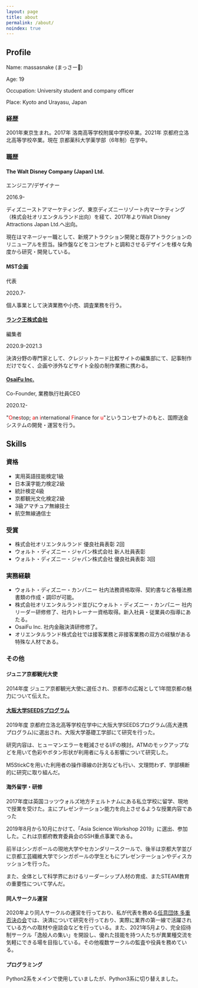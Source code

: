 ```yaml
---
layout: page
title: about
permalink: /about/
noindex: true
---
```


## Profile

Name: massasnake (まっさー🐍)

Age: 19

Occupation: University student and company officer

Place: Kyoto and Urayasu, Japan



### 経歴

2001年東京生まれ。2017年 洛南高等学校附属中学校卒業。2021年 京都府立洛北高等学校卒業。現在 京都薬科大学薬学部（6年制）在学中。

### 職歴

#### The Walt Disney Company (Japan) Ltd.

エンジニア/デザイナー

2016.9-

ディズニーストアマーケティング、東京ディズニーリゾート内マーケティング（株式会社オリエンタルランド出向）を経て、2017年よりWalt Disney Attractions Japan Ltd.へ出向。

現在はマネージャー職として、新規アトラクション開発と既存アトラクションのリニューアルを担当。操作盤などをコンセプトと調和させるデザインを様々な角度から研究・開発している。


#### MST企画

代表

2020.7-

個人事業として決済業務や小売、調査業務を行う。

#### [ランク王株式会社](https://rank-king.co.jp)

編集者

2020.9-2021.3

決済分野の専門家として、クレジットカード比較サイトの編集部にて、記事制作だけでなく、企画や渉外などサイト全般の制作業務に携わる。


#### [OsaiFu Inc.](https://osai-fu.co.jp)

Co-Founder, 業務執行社員CEO

2020.12-

"<span style="color: red; ">O</span>ne<span style="color: red; ">s</span>top; <span style="color: red; ">a</span>n <span style="color: red; ">i</span>nternational <span style="color: red; ">F</span>inance for <span style="color: red; ">u</span>"というコンセプトのもと、国際送金システムの開発・運営を行う。

## Skills

### 資格

- 実用英語技能検定1級
- 日本漢字能力検定2級
- 統計検定4級
- 京都観光文化検定2級
- 3級アマチュア無線技士
- 航空無線通信士

### 受賞

- 株式会社オリエンタルランド 優良社員表彰 2回
- ウォルト・ディズニー・ジャパン株式会社 新人社員表彰
- ウォルト・ディズニー・ジャパン株式会社 優良社員表彰 3回

### 実務経験

- ウォルト・ディズニー・カンパニー 社内法務資格取得、契約書など各種法務書類の作成・調印が可能。
- 株式会社オリエンタルランド並びにウォルト・ディズニー・カンパニー 社内リーダー研修修了、社内トレーナー資格取得。新入社員・従業員の指導にあたる。
- OsaiFu Inc. 社内金融決済研修修了。
- オリエンタルランド株式会社では接客業務と非接客業務の双方の経験がある特殊な人材である。

### その他

#### ジュニア京都観光大使

2014年度 ジュニア京都観光大使に選任され、京都市の広報として1年間京都の魅力について伝えた。

#### [大阪大学SEEDSプログラム](https://seeds.osaka-u.ac.jp)

2019年度 京都府立洛北高等学校在学中に大阪大学SEEDSプログラム(高大連携プログラム)に選出され、大阪大学基礎工学部にて研究を行った。

研究内容は、ヒューマンエラーを軽減させるI/Fの検討。ATMのモックアップなどを用いて色彩やボタン形状が利用者に与える影響について研究した。

M5StickCを用いた利用者の操作導線の計測なども行い、文理問わず、学部横断的に研究に取り組んだ。

#### 海外留学・研修

2017年度は英国コッツウォルズ地方チェルトナムにある私立学校に留学、現地で授業を受けた。主にプレゼンテーション能力を向上させるような授業内容であった

2019年8月から10月にかけて、「Asia Science Workshop 2019」に選出、参加した。これは京都府教育委員会のSSH重点事業である。

前半はシンガポールの現地大学やセカンダリースクールで、後半は京都大学並びに京都工芸繊維大学でシンガポールの学生ともにプレゼンテーションやディスカッションを行った。

また、全体として科学界におけるリーダーシップ人材の育成、またSTEAM教育の重要性について学んだ。

#### 同人サークル運営

2020年より同人サークルの運営を行っており、私が代表を務める[任意団体 多重否決の会](https://tajuhiketsu.com)では、決済について研究を行っており、実際に業界の第一線で活躍されている方への取材や座談会などを行っている。また、2021年5月より、完全招待制サークル「逸般人の集い」を開設し、優れた技能を持つ人たちが異業種交流を気軽にできる場を目指している。その他複数サークルの監査や役員を務めている。

#### プログラミング

Python2系をメインで使用していましたが、Python3系に切り替えました。
